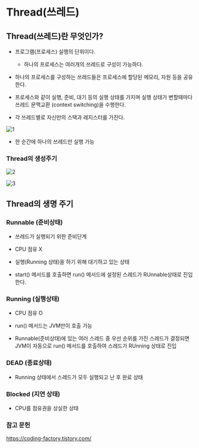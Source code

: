 # Thread(쓰레드)

## Thread(쓰레드)란 무엇인가?



- 프로그램(프로세스) 실행의 단위이다.

  - 하나의 프로세스는 여러개의 쓰레드로 구성이 가능하다.

    

- 하나의 프로세스를 구성하는 쓰레드들은 프로세스에 할당된 메모리, 자원 등을 공유한다.

  

- 프로세스와 같이 실행, 준비, 대기 등의 실행 상태를 가지며 실행 상태가 변할때마다 쓰레드 문맥교환 (context switching)을 수행한다.

  

- 각 쓰레드별로 자신만의 스택과 레지스터를 가진다.

  
![1](https://user-images.githubusercontent.com/80076029/137870355-5dedc2ee-1775-4c20-94ba-2dbd4206237a.png)



- 한 순간에 하나의 쓰레드만 실행 가능

  


### Thread의 생성주기

![2](https://user-images.githubusercontent.com/80076029/137870372-8f70b22b-c7c1-4a0c-82e8-70246a1f3f1a.png)


![3](https://user-images.githubusercontent.com/80076029/137870405-21b91e7d-a3d9-48d0-adff-a4970c80c76a.png)




## Thread의 생명 주기

### Runnable (준비상태)

- 쓰레드가 실행되기 위한 준비단계

- CPU 점유 X

- 실행(Running 상태)을 하기 위해 대기하고 있는 상태

- start() 메서드를 호출하면 run() 메서드에 설정된 스레드가 RUnnable상태로 진입한다.

  
  

### Running (실행상태)

- CPU 점유 O

- run() 메서드는 JVM만이 호출 가능

- Runnable(준비상태)에 있는 여러 스레드 중 우선 순위를 가진 스레드가 결정되면 JVM이 자동으로 run() 메서드를 호출하여 스레드가 RUnning 상태로 진입

  
  

### DEAD (종료상태)

- Running 상태에서 스레드가 모두 실행되고 난 후 완료 상태

  


### Blocked (지연 상태)

- CPU를 점유권을 상실한 상태




### 참고 문헌


https://coding-factory.tistory.com/
